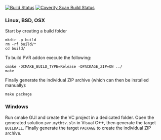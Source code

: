 [![Build Status](https://travis-ci.org/janbar/pvr.mythtv.svg?branch=master)](https://travis-ci.org/janbar/pvr.mythtv)
[![Coverity Scan Build Status](https://scan.coverity.com/projects/3115/badge.svg)](https://scan.coverity.com/projects/3115)


### Linux, BSD, OSX

Start by creating a build folder
<pre><code>mkdir -p build
rm -rf build/*
cd build/</code></pre>

To build PVR addon execute the following:
<pre><code>cmake -DCMAKE_BUILD_TYPE=Release -DPACKAGE_ZIP=ON ../
make</code></pre>

Finally generate the individual ZIP archive (which can then be installed manually): 
<pre><code>make package</code></pre>

### Windows

Run cmake GUI and create the VC project in a dedicated folder.
Open the generated solution ```pvr.mythtv.sln``` in Visual C++, then generate the target ```BUILDALL```.
Finally generate the target ```PACKAGE``` to create the individual ZIP archive.

